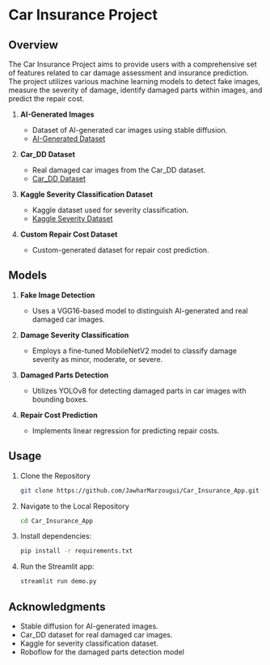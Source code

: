 # Car Insurance Project

## Overview

The Car Insurance Project aims to provide users with a comprehensive set of features related to car damage assessment and insurance prediction. The project utilizes various machine learning models to detect fake images, measure the severity of damage, identify damaged parts within images, and predict the repair cost.

1. **AI-Generated Images**
    - Dataset of AI-generated car images using stable diffusion.
    - [AI-Generated Dataset]( https://colab.research.google.com/github/woctezuma/stable-diffusion-colab/blob/main/stable_diffusion.ipynb#scrollTo=AUc4QJfE-uR9)

2. **Car_DD Dataset**
    - Real damaged car images from the Car_DD dataset.
    - [Car_DD Dataset](https://drive.google.com/file/d/1bbyqVCKZX5Ur5Zg-uKj0jD0maWAVeOLx/view)

3. **Kaggle Severity Classification Dataset**
    - Kaggle dataset used for severity classification.
    - [Kaggle Severity Dataset](https://www.kaggle.com/datasets/prajwalbhamere/car-damage-severity-dataset)

4. **Custom Repair Cost Dataset**
    - Custom-generated dataset for repair cost prediction.

## Models

1. **Fake Image Detection**
    - Uses a VGG16-based model to distinguish AI-generated and real damaged car images.

2. **Damage Severity Classification**
    - Employs a fine-tuned MobileNetV2 model to classify damage severity as minor, moderate, or severe.

3. **Damaged Parts Detection**
    - Utilizes YOLOv8 for detecting damaged parts in car images with bounding boxes.

4. **Repair Cost Prediction**
    - Implements linear regression for predicting repair costs.

## Usage

1. Clone the Repository
   
   ```bash
   git clone https://github.com/JawharMarzougui/Car_Insurance_App.git
   ```
2. Navigate to the Local Repository
   
   ```bash
   cd Car_Insurance_App
   ```

3. Install dependencies:

    ```bash
    pip install -r requirements.txt
    ```
4. Run the Streamlit app:

    ```bash
    streamlit run demo.py
    ```

## Acknowledgments

- Stable diffusion for AI-generated images.
- Car_DD dataset for real damaged car images.
- Kaggle for severity classification dataset.
- Roboflow for the damaged parts detection model
